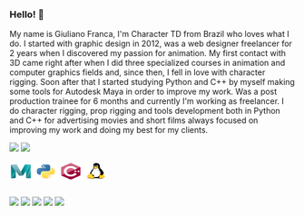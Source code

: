 ### Hello! 👋

My name is Giuliano Franca, I'm Character TD from Brazil who loves what I do. I started with graphic design in 2012, was a web designer freelancer for 2 years when I discovered my passion for animation. My first contact with 3D came right after when I did three specialized courses in animation and computer graphics fields and, since then, I fell in love with character rigging. Soon after that I started studying Python and C++ by myself making some tools for Autodesk Maya in order to improve my work. Was a post production trainee for 6 months and currently I'm working as freelancer. I do character rigging, prop rigging and tools development both in Python and C++ for advertising movies and short films always focused on improving my work and doing my best for my clients.

<div>
  <img height="180em" src="https://github-readme-stats.vercel.app/api?username=giulianofranca&show_icons=true&theme=dark&include_all_commits=true&count_private=true"/>
  <img height="180em" src="https://github-readme-stats.vercel.app/api/top-langs/?username=giulianofranca&layout=compact&theme=dark"/>
</div>

<div style="display: inline_block"><br>
  <img align="center" alt="py" height="30" width="40" src="maya.svg?raw=true">
  <img align="center" alt="py" height="30" width="40" src="https://raw.githubusercontent.com/devicons/devicon/9f4f5cdb393299a81125eb5127929ea7bfe42889/icons/python/python-original.svg">
  <img align="center" alt="py" height="30" width="40" src="https://raw.githubusercontent.com/devicons/devicon/9f4f5cdb393299a81125eb5127929ea7bfe42889/icons/cplusplus/cplusplus-original.svg">
  <img align="center" alt="py" height="30" width="40" src="https://raw.githubusercontent.com/devicons/devicon/9f4f5cdb393299a81125eb5127929ea7bfe42889/icons/linux/linux-original.svg">
</div>

##

<div>
  <!-- Add Vimeo and Behance here! -->
  <a href="mailto:giulianofranca.art@gmail.com" target="_blank"><img src="https://img.shields.io/badge/Gmail-D14836?style=for-the-badge&logo=gmail&logoColor=white" target="_blank"></a>
  <a href="https://www.linkedin.com/in/giulianofranca/" target="_blank"><img src="https://img.shields.io/badge/LinkedIn-0077B5?style=for-the-badge&logo=linkedin&logoColor=white" target="_blank"></a>
  <a href="https://twitter.com/giulianofranca_" target="_blank"><img src="https://img.shields.io/badge/Twitter-1DA1F2?style=for-the-badge&logo=twitter&logoColor=white" target="_blank"></a>
  <a href="https://instagram.com/giulianofranca_/" target="_blank"><img src="https://img.shields.io/badge/Instagram-E4405F?style=for-the-badge&logo=instagram&logoColor=white" target="_blank"></a>
  <a href="https://discordapp.com/users/399633580298469377" target="_blank"><img src="https://img.shields.io/badge/Discord-7289DA?style=for-the-badge&logo=discord&logoColor=white" target="_blank"></a>
</div>

<!--
My knowledge:
Character Rigging, Prop Rigging, Python Programming, C++ Programming, CGI Tools Development, Autodesk Maya, SideFX Houdini (basics), Cinema 4D, After Effects, Photoshop, Illustrator, Linux, GitHub, Linear Algebra, Trigonometry.
-->

<!--
**giuliano-franca/giuliano-franca** is a ✨ _special_ ✨ repository because its `README.md` (this file) appears on your GitHub profile.

Here are some ideas to get you started:

- 🔭 I’m currently working on ...
- 🌱 I’m currently learning ...
- 👯 I’m looking to collaborate on ...
- 🤔 I’m looking for help with ...
- 💬 Ask me about ...
- 📫 How to reach me: ...
- 😄 Pronouns: ...
- ⚡ Fun fact: ...
-->

